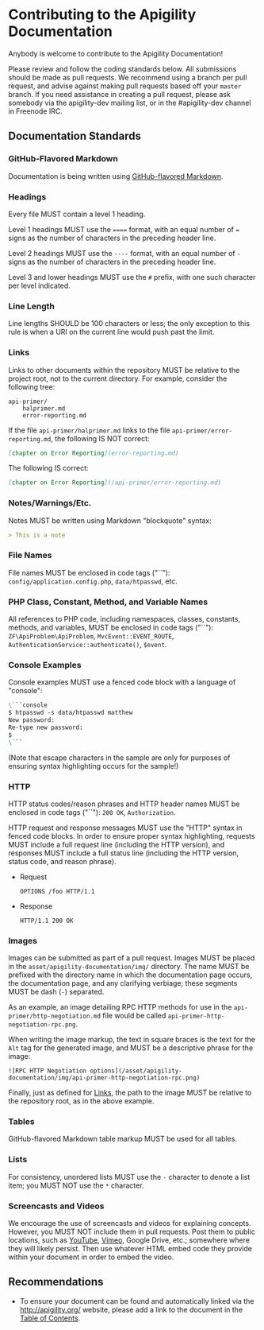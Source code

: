 Contributing to the Apigility Documentation
===========================================

Anybody is welcome to contribute to the Apigility Documentation!

Please review and follow the coding standards below. All submissions should be made as pull
requests. We recommend using a branch per pull request, and advise against making pull requests
based off your `master` branch. If you need assistance in creating a pull request, please ask
somebody via the apigility-dev mailing list, or in the #apigility-dev channel in Freenode IRC.

Documentation Standards
-----------------------

### GitHub-Flavored Markdown

Documentation is being written using [GitHub-flavored
Markdown](https://help.github.com/articles/github-flavored-markdown).

### Headings

Every file MUST contain a level 1 heading.

Level 1 headings MUST use the `====` format, with an equal number of `=` signs as the number of
characters in the preceding header line.

Level 2 headings MUST use the `----` format, with an equal number of `-` signs as the number of
characters in the preceding header line.

Level 3 and lower headings MUST use the `#` prefix, with one such character per level indicated.

### Line Length

Line lengths SHOULD be 100 characters or less; the only exception to this rule is when a URI on
the current line would push past the limit.

### Links

Links to other documents within the repository MUST be relative to the project root, not to the
current directory. For example, consider the following tree:

```
api-primer/
    halprimer.md
    error-reporting.md
```

If the file `api-primer/halprimer.md` links to the file `api-primer/error-reporting.md`, the
following IS NOT correct:

```Markdown
[chapter on Error Reporting](error-reporting.md)
```

The following IS correct:

```Markdown
[chapter on Error Reporting](/api-primer/error-reporting.md)
```

### Notes/Warnings/Etc.

Notes MUST be written using Markdown "blockquote" syntax:

```Markdown
> This is a note
```

### File Names

File names MUST be enclosed in code tags ("\`\`"): `config/application.config.php`, `data/htpasswd`,
etc.

### PHP Class, Constant, Method, and Variable Names

All references to PHP code, including namespaces, classes, constants, methods, and variables, MUST
be enclosed in code tags ("\`\`"): `ZF\ApiProblem\ApiProblem`, `MvcEvent::EVENT_ROUTE`,
`AuthenticationService::authenticate()`, `$event`.

### Console Examples

Console examples MUST use a fenced code block with a language of "console":

```Markdown
\```console
$ htpasswd -s data/htpasswd matthew
New password:
Re-type new password:
$ 
\```
```

(Note that escape characters in the sample are only for purposes of ensuring syntax highlighting
occurs for the sample!)

### HTTP

HTTP status codes/reason phrases and HTTP header names MUST be enclosed in code tags
("\`\`"): `200 OK`, `Authorization`.

HTTP request and response messages MUST use the "HTTP" syntax in fenced code blocks. In order to
ensure proper syntax highlighting, requests MUST include a full request line (including the HTTP
version), and responses MUST include a full status line (including the HTTP version, status code,
and reason phrase).

- Request

  ```HTTP
  OPTIONS /foo HTTP/1.1
  ```

- Response

  ```HTTP
  HTTP/1.1 200 OK
  ```

### Images

Images can be submitted as part of a pull request. Images MUST be placed in the
`asset/apigility-documentation/img/` directory. The name MUST be prefixed with the directory name
in which the documentation page occurs, the documentation page, and any clarifying verbiage; these
segments MUST be dash (`-`) separated.

As an example, an image detailing RPC HTTP methods for use in the `api-primer/http-negotiation.md`
file would be called `api-primer-http-negotiation-rpc.png`.

When writing the image markup, the text in square braces is the text for the `Alt` tag for the
generated image, and MUST be a descriptive phrase for the image:

```
![RPC HTTP Negotiation options](/asset/apigility-documentation/img/api-primer-http-negotiation-rpc.png)
```

Finally, just as defined for [Links](#links), the path to the image MUST be relative to the
repository root, as in the above example.

### Tables

GitHub-flavored Markdown table markup MUST be used for all tables.

### Lists

For consistency, unordered lists MUST use the `-` character to denote a list item; you MUST NOT use
the `*` character.

### Screencasts and Videos

We encourage the use of screencasts and videos for explaining concepts. However, you MUST NOT 
include them in pull requests. Post them to public locations, such as [YouTube](http://youtube.com),
[Vimeo](http://vimeo.com), Google Drive, etc.; somewhere where they will likely persist. Then use
whatever HTML embed code they provide within your document in order to embed the video.

Recommendations
---------------

- To ensure your document can be found and automatically linked via the http://apigility.org/
  website, please add a link to the document in the [Table of Contents](TOC.md).
